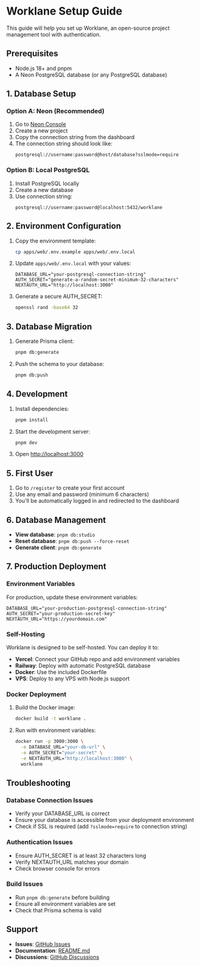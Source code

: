 # Worklane Setup Guide

This guide will help you set up Worklane, an open-source project management tool with authentication.

## Prerequisites

- Node.js 18+ and pnpm
- A Neon PostgreSQL database (or any PostgreSQL database)

## 1. Database Setup

### Option A: Neon (Recommended)

1. Go to [Neon Console](https://console.neon.tech/)
2. Create a new project
3. Copy the connection string from the dashboard
4. The connection string should look like:
   ```
   postgresql://username:password@host/database?sslmode=require
   ```

### Option B: Local PostgreSQL

1. Install PostgreSQL locally
2. Create a new database
3. Use connection string:
   ```
   postgresql://username:password@localhost:5432/worklane
   ```

## 2. Environment Configuration

1. Copy the environment template:
   ```bash
   cp apps/web/.env.example apps/web/.env.local
   ```

2. Update `apps/web/.env.local` with your values:
   ```env
   DATABASE_URL="your-postgresql-connection-string"
   AUTH_SECRET="generate-a-random-secret-minimum-32-characters"
   NEXTAUTH_URL="http://localhost:3000"
   ```

3. Generate a secure AUTH_SECRET:
   ```bash
   openssl rand -base64 32
   ```

## 3. Database Migration

1. Generate Prisma client:
   ```bash
   pnpm db:generate
   ```

2. Push the schema to your database:
   ```bash
   pnpm db:push
   ```

## 4. Development

1. Install dependencies:
   ```bash
   pnpm install
   ```

2. Start the development server:
   ```bash
   pnpm dev
   ```

3. Open [http://localhost:3000](http://localhost:3000)

## 5. First User

1. Go to `/register` to create your first account
2. Use any email and password (minimum 6 characters)
3. You'll be automatically logged in and redirected to the dashboard

## 6. Database Management

- **View database**: `pnpm db:studio`
- **Reset database**: `pnpm db:push --force-reset`
- **Generate client**: `pnpm db:generate`

## 7. Production Deployment

### Environment Variables

For production, update these environment variables:

```env
DATABASE_URL="your-production-postgresql-connection-string"
AUTH_SECRET="your-production-secret-key"
NEXTAUTH_URL="https://yourdomain.com"
```

### Self-Hosting

Worklane is designed to be self-hosted. You can deploy it to:

- **Vercel**: Connect your GitHub repo and add environment variables
- **Railway**: Deploy with automatic PostgreSQL database
- **Docker**: Use the included Dockerfile
- **VPS**: Deploy to any VPS with Node.js support

### Docker Deployment

1. Build the Docker image:
   ```bash
   docker build -t worklane .
   ```

2. Run with environment variables:
   ```bash
   docker run -p 3000:3000 \
     -e DATABASE_URL="your-db-url" \
     -e AUTH_SECRET="your-secret" \
     -e NEXTAUTH_URL="http://localhost:3000" \
     worklane
   ```

## Troubleshooting

### Database Connection Issues

- Verify your DATABASE_URL is correct
- Ensure your database is accessible from your deployment environment
- Check if SSL is required (add `?sslmode=require` to connection string)

### Authentication Issues

- Ensure AUTH_SECRET is at least 32 characters long
- Verify NEXTAUTH_URL matches your domain
- Check browser console for errors

### Build Issues

- Run `pnpm db:generate` before building
- Ensure all environment variables are set
- Check that Prisma schema is valid

## Support

- **Issues**: [GitHub Issues](https://github.com/piramilans/worklane/issues)
- **Documentation**: [README.md](./README.md)
- **Discussions**: [GitHub Discussions](https://github.com/piramilans/worklane/discussions)
